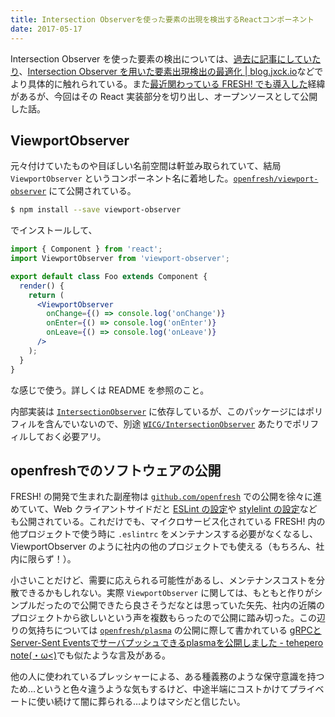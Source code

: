 ```yaml
---
title: Intersection Observerを使った要素の出現を検出するReactコンポーネント
date: 2017-05-17
---
```


Intersection Observer を使った要素の検出については、[過去に記事にしていたり](/posts/2016/intersection-observer-lazyload.html)、[Intersection Observer を用いた要素出現検出の最適化 | blog.jxck.io](https://blog.jxck.io/entries/2016-06-25/intersection-observer.html)などでより具体的に触れられている。また[最近関わっている FRESH! でも導入した](https://developers.cyberagent.co.jp/blog/archives/6057/)経緯があるが、今回はその React 実装部分を切り出し、オープンソースとして公開した話。

## ViewportObserver

元々付けていたものや目ぼしい名前空間は軒並み取られていて、結局 `ViewportObserver` というコンポーネント名に着地した。[`openfresh/viewport-observer`](https://github.com/openfresh/viewport-observer) にて公開されている。

```bash
$ npm install --save viewport-observer
```

でインストールして、

```jsx
import { Component } from 'react';
import ViewportObserver from 'viewport-observer';

export default class Foo extends Component {
  render() {
    return (
      <ViewportObserver
        onChange={() => console.log('onChange')}
        onEnter={() => console.log('onEnter')}
        onLeave={() => console.log('onLeave')}
      />
    );
  }
}
```

な感じで使う。詳しくは README を参照のこと。

内部実装は [`IntersectionObserver`](https://wicg.github.io/IntersectionObserver/) に依存しているが、このパッケージにはポリフィルを含んでいないので、別途 [`WICG/IntersectionObserver`](https://github.com/WICG/IntersectionObserver/tree/gh-pages/polyfill) あたりでポリフィルしておく必要アリ。

## openfreshでのソフトウェアの公開

FRESH! の開発で生まれた副産物は [`github.com/openfresh`](https://github.com/openfresh) での公開を徐々に進めていて、Web クライアントサイドだと [ESLint の設定](https://github.com/openfresh/eslint-config-fresh)や [stylelint の設定](https://github.com/openfresh/stylelint-config-fresh)なども公開されている。これだけでも、マイクロサービス化されている FRESH! 内の他プロジェクトで使う時に `.eslintrc` をメンテナンスする必要がなくなるし、ViewportObserver のように社内の他のプロジェクトでも使える（もちろん、社内に限らず！）。

小さいことだけど、需要に応えられる可能性があるし、メンテナンスコストを分散できるかもしれない。実際 `ViewportObserver` に関しては、もともと作りがシンプルだったので公開できたら良さそうだなとは思っていた矢先、社内の近隣のプロジェクトから欲しいという声を複数もらったので公開に踏み切った。この辺りの気持ちについては [`openfresh/plasma`](https://github.com/openfresh/plasma) の公開に際して書かれている [gRPCとServer-Sent Eventsでサーバプッシュできるplasmaを公開しました - tehepero note(・ω<)](http://blog.stormcat.io/entry/openfresh-plasma)でも似たような言及がある。

他の人に使われているプレッシャーによる、ある種義務のような保守意識を持つため…というと色々違うような気もするけど、中途半端にコストかけてプライベートに使い続けて闇に葬られる…よりはマシだと信じたい。
